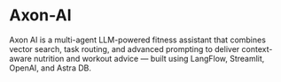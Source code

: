 # Axon-AI
Axon AI is a multi-agent LLM-powered fitness assistant that combines vector search, task routing, and advanced prompting to deliver context-aware nutrition and workout advice — built using LangFlow, Streamlit, OpenAI, and Astra DB.
